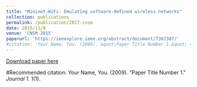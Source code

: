 ```yaml
---
title: "Mininet-WiFi: Emulating software-defined wireless networks"
collection: publications
permalink: /publication/2017-cnsm
date: 2015/11/9
venue: 'CNSM 2015'
paperurl: 'https://ieeexplore.ieee.org/abstract/document/7367387/'
#citation: 'Your Name, You. (2009). &quot;Paper Title Number 1.&quot; <i>Journal 1</i>. 1(1).'
---
```


[Download paper here](http://academicpages.github.io/files/paper1.pdf)

#Recommended citation: Your Name, You. (2009). "Paper Title Number 1." <i>Journal 1</i>. 1(1).
